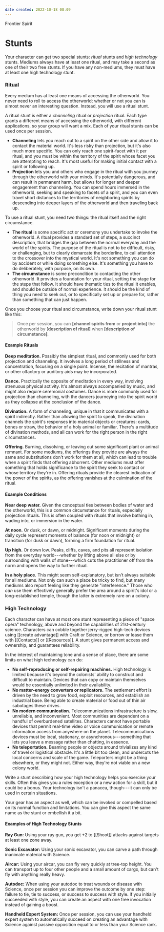 ```yaml
---
date created: 2022-10-18 08:09
---
```


Frontier Spirit

# Stunts

Your character can get two special stunts: _ritual_ stunts and _high
technology_ stunts. Mediums always have at least one ritual, and may
take a second as one of their two free stunts. If you have any
non-mediums, they must have at least one high technology stunt.

### Ritual

Every medium has at least one means of accessing the otherworld. You
never need to roll to access the otherworld; whether or not you can is
almost never an interesting question. Instead, you will use a ritual
stunt.

A ritual stunt is either a _channeling_ ritual or _projection_ ritual.
Each type grants a different means of accessing the otherworld, with
different applications, so your group will want a mix. Each of your
ritual stunts can be used once per session.

- **Channeling** lets you reach out to a spirit on the other side and
  allow it to contact the material world. It's less risky than
  projection, but it's also much more specific. You can only reach one
  spirit-facet with it per ritual, and you must be within the
  territory of the spirit whose facet you are attempting to reach.
  It's most useful for making initial contact with a spirit or
  following up.
- **Projection** lets you and others who engage in the ritual with you
  journey through the otherworld with your minds. It's potentially
  dangerous, and can result in permanent harm, but allows for longer
  and deeper engagement than channeling. You can spend hours immersed
  in the otherworld, seeking and speaking to facets of a spirit, and
  you can even travel short distances to the territories of
  neighboring spirits by descending into deeper layers of the
  otherworld and then traveling back up.

To use a ritual stunt, you need two things: the ritual itself and the
right circumstance.

- **The ritual** is some specific act or ceremony you undertake to
  invoke the otherworld. A ritual provides a standard set of steps, a
  succinct description, that bridges the gap between the normal
  everyday and the world of the spirits. The purpose of the ritual is
  not to be difficult, risky, or challenging, but to clearly demarcate
  the borderline, to call attention to the crossover into the mystical
  world. It's not something you can do by accident or while doing
  something else. It's something you have to do deliberately, with
  purpose, on its own.
- **The circumstance** is some precondition to contacting the other
  otherworld. It provides a foundation for your ritual, setting the
  stage for the steps that follow. It should have thematic ties to the
  ritual it enables, and should be outside of normal experience. It
  should be the kind of thing you need to seek out, or to specifically
  set up or prepare for, rather than something that can just happen.

Once you choose your ritual and circumstance, write down your ritual
stunt like this:

> Once per session, you can **[channel spirits from** or **project
> into]** the otherworld by **[description of ritual]** when
> **[description of circumstance]**.

#### Example Rituals

**Deep meditation.** Possibly the simplest ritual, and commonly used for
both projection and channeling. It involves a long period of stillness
and concentration, focusing on a single point. Incense, the recitation
of mantras, or other olfactory or auditory aids may be incorporated.

**Dance.** Practically the opposite of meditation in every way,
involving strenuous physical activity. It's almost always accompanied by
music, and might also require ceremonial costumes. Dance is more
commonly used for projection than channeling, with the dancers
journeying into the spirit world as they collapse at the conclusion of
the dance.

**Divination.** A form of channeling, unique in that it communicates
with a spirit indirectly. Rather than allowing the spirit to speak, the
divination channels the spirit's responses into material objects or
creatures: cards, bones or straw, the behavior of a holy animal or
familiar. There's a multitude of divination methods, and all can work
for the right person in the right circumstances.

**Offering.** Burning, dissolving, or leaving out some significant plant
or animal remnant. For some mediums, the offerings they provide are
always the same and substitutions don't work for them at all, which can
lead to trouble when a spirit finds that offering abhorrent. Other
mediums must offer something that holds significance to the spirit they
seek to contact or whose territory they're in. Offering rituals provide
the clearest indication of the power of the spirits, as the offering
vanishes at the culmination of the ritual.

#### Example Conditions

**Near deep water.** Given the conceptual ties between bodies of water
and the otherworld, this is a common circumstance for rituals,
especially projection rituals. This is often coupled with rituals that
involve bathing in, wading into, or immersion in the water.

**At noon.** Or dusk, or dawn, or midnight. Significant moments during
the daily cycle represent moments of balance (for noon or midnight) or
transition (for dusk or dawn), forming a firm foundation for ritual.

**Up high.** Or down low. Peaks, cliffs, caves, and pits all represent
isolation from the everyday world---whether by lifting above all else or
by surrounding with walls of stone---which cuts the practitioner off
from the norm and opens the way to further ritual.

**In a holy place.** This might seem self-explanatory, but isn't always
suitable for all mediums. Not only can such a place be tricky to find,
but many mediums also report feeling like they generate "interference."
Those who _can_ use them effectively generally prefer the area around a
spirit's idol or a long-established temple, though the latter is
extremely rare on a colony.

### High Technology

Each character can have at most one stunt representing a piece of "space
opera" technology, above and beyond the capabilities of 21st-century
science. Characters can cobble together jerry-rigged high-tech devices
using [[create advantage]] with Craft or Science, or borrow or lease them
with [[Contacts]] or [[Resources]]. A stunt gives permanent access and
ownership, and guarantees reliability.

In the interest of maintaining tone and a sense of place, there are some
limits on what high technology can do:

- **No self-reproducing or self-repairing machines.** High technology
  is limited because it's beyond the colonists' ability to construct
  and difficult to maintain. Devices that can copy or maintain
  themselves would be essentially unlimited in their availability.
- **No matter-energy converters or replicators.** The settlement
  effort is driven by the need to grow food, exploit resources, and
  establish an industrial base. Being able to create material or food
  out of thin air sabotages these drives.
- **No modern communication.** Telecommunications infrastructure is
  slow, unreliable, and inconvenient. Most communities are dependent
  on a handful of overburdened satellites. Characters cannot have
  portable devices that permit real-time video or voice communication
  or remote information access from anywhere on the planet.
  Telecommunications devices must be local, stationary, or
  asynchronous---something that lets you leave a message rather than
  chatting, in essence.
- **No teleportation.** Beaming people or objects around trivializes
  any kind of travel or logistical obstacle. It's a little bit too
  clean, and undercuts the local concerns and scale of the game.
  Teleporters might be a thing elsewhere, or they might not. Either
  way, they're not viable on a new colony world.

Write a stunt describing how your high technology helps you exercise
your skills. Often this gives you a rules exception or a new action for
a skill, but it could be a bonus. Your technology isn't a panacea,
though---it can only be used in certain situations.

Your gear has an aspect as well, which can be invoked or compelled based
on its normal function and limitations. You can give this aspect the
same name as the stunt or embellish it a bit.

#### Examples of High Technology Stunts

**Ray Gun:** Using your ray gun, you get +2 to [[Shoot]] attacks against
targets at least one zone away.

**Sonic Excavator:** Using your sonic excavator, you can carve a path
through inanimate material with Science.

**Aircar:** Using your aircar, you can fly very quickly at tree-top
height. You can transport up to four other people and a small amount of
cargo, but can't fly with anything really heavy.

**Autodoc:** When using your autodoc to treat wounds or disease with
Science, once per session you can improve the outcome by one step:
failure to tie, tie to success, or success to success with style. If you
initially succeeded with style, you can create an aspect with one free
invocation instead of gaining a boost.

**Handheld Expert System:** Once per session, you can use your handheld
expert system to automatically succeed on creating an advantage with
Science against passive opposition equal to or less than your Science
rank.

